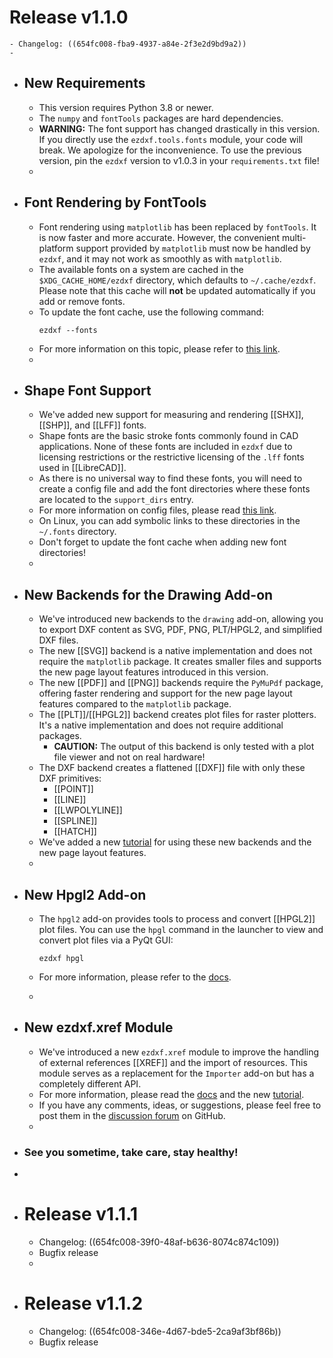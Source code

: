 # Release v1.1.0
	- Changelog: ((654fc008-fba9-4937-a84e-2f3e2d9bd9a2))
	-
- ## New Requirements
	- This version requires Python 3.8 or newer.
	- The `numpy` and `fontTools` packages are hard dependencies.
	- **WARNING:** The font support has changed drastically in this version. If you directly use the `ezdxf.tools.fonts` module, your code will break. We apologize for the inconvenience. To use the previous version, pin the `ezdxf` version to v1.0.3 in your `requirements.txt` file!
	-
- ## Font Rendering by FontTools
	- Font rendering using `matplotlib` has been replaced by `fontTools`. It is now faster and more accurate. However, the convenient multi-platform support provided by `matplotlib` must now be handled by `ezdxf`, and it may not work as smoothly as with `matplotlib`.
	- The available fonts on a system are cached in the `$XDG_CACHE_HOME/ezdxf` directory, which defaults to `~/.cache/ezdxf`. Please note that this cache will **not** be updated automatically if you add or remove fonts.
	- To update the font cache, use the following command:
	  ```shell
	  ezdxf --fonts
	  ```
	- For more information on this topic, please refer to [this link](https://ezdxf.mozman.at/docs/howto/fonts.html).
	-
- ## Shape Font Support
	- We've added new support for measuring and rendering [[SHX]], [[SHP]], and [[LFF]] fonts.
	- Shape fonts are the basic stroke fonts commonly found in CAD applications. None of these fonts are included in `ezdxf` due to licensing restrictions or the restrictive licensing of the `.lff` fonts used in [[LibreCAD]].
	- As there is no universal way to find these fonts, you will need to create a config file and add the font directories where these fonts are located to the `support_dirs` entry.
	- For more information on config files, please read [this link](https://ezdxf.mozman.at/docs/options.html#config-files).
	- On Linux, you can add symbolic links to these directories in the `~/.fonts` directory.
	- Don't forget to update the font cache when adding new font directories!
	-
- ## New Backends for the Drawing Add-on
	- We've introduced new backends to the `drawing` add-on, allowing you to export DXF content as SVG, PDF, PNG, PLT/HPGL2, and simplified DXF files.
	- The new [[SVG]] backend is a native implementation and does not require the `matplotlib` package. It creates smaller files and supports the new page layout features introduced in this version.
	- The new [[PDF]] and [[PNG]] backends require the `PyMuPdf` package, offering faster rendering and support for the new page layout features compared to the `matplotlib` package.
	- The [[PLT]]/[[HPGL2]] backend creates plot files for raster plotters. It's a native implementation and does not require additional packages.
		- **CAUTION:** The output of this backend is only tested with a plot file viewer and not on real hardware!
	- The DXF backend creates a flattened [[DXF]] file with only these DXF primitives:
		- [[POINT]]
		- [[LINE]]
		- [[LWPOLYLINE]]
		- [[SPLINE]]
		- [[HATCH]]
	- We've added a new [tutorial](https://ezdxf.mozman.at/docs/tutorials/image_export.html) for using these new backends and the new page layout features.
	-
- ## New Hpgl2 Add-on
	- The `hpgl2` add-on provides tools to process and convert [[HPGL2]] plot files. You can use the `hpgl` command in the launcher to view and convert plot files via a PyQt GUI:
	  
	  ```shell
	  ezdxf hpgl
	  ```
	- For more information, please refer to the [docs](https://ezdxf.mozman.at/docs/addons/hpgl2.html).
	-
- ## New ezdxf.xref Module
	- We've introduced a new `ezdxf.xref` module to improve the handling of external references [[XREF]] and the import of resources. This module serves as a replacement for the `Importer` add-on but has a completely different API.
	- For more information, please read the [docs](https://ezdxf.mozman.at/docs/xref.html) and the new [tutorial](https://ezdxf.mozman.at/docs/tutorials/xref_module.html).
	- If you have any comments, ideas, or suggestions, please feel free to post them in the [discussion forum](https://github.com/mozman/ezdxf/discussions) on GitHub.
	-
- ### See you sometime, take care, stay healthy!
-
- # Release v1.1.1
	- Changelog: ((654fc008-39f0-48af-b636-8074c874c109))
	- Bugfix release
	-
- # Release v1.1.2
	- Changelog: ((654fc008-346e-4d67-bde5-2ca9af3bf86b))
	- Bugfix release